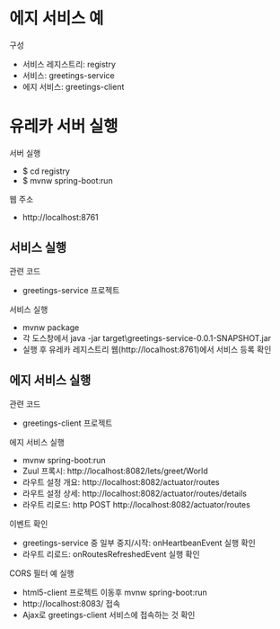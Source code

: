 # 에지 서비스 예

구성
* 서비스 레지스트리: registry
* 서비스: greetings-service
* 에지 서비스: greetings-client

# 유레카 서버 실행

서버 실행
* $ cd registry
* $ mvnw spring-boot:run

웹 주소
* http://localhost:8761

## 서비스 실행

관련 코드
* greetings-service 프로젝트

서비스 실행
* mvnw package
* 각 도스창에서 java -jar target\greetings-service-0.0.1-SNAPSHOT.jar
* 실행 후 유레카 레지스트리 웹(http://localhost:8761)에서 서비스 등록 확인

## 에지 서비스 실행

관련 코드
* greetings-client 프로젝트

에지 서비스 실행
* mvnw spring-boot:run
* Zuul 프록시: http://localhost:8082/lets/greet/World
* 라우트 설정 개요: http://localhost:8082/actuator/routes
* 라우트 설정 상세: http://localhost:8082/actuator/routes/details
* 라우트 리로드: http POST http://localhost:8082/actuator/routes

이벤트 확인
* greetings-service 중 일부 중지/시작: onHeartbeanEvent 실행 확인
* 라우트 리로드: onRoutesRefreshedEvent 실행 확인

CORS 필터 예 실행
* html5-client 프로젝트 이동후 mvnw spring-boot:run
* http://localhost:8083/ 접속
* Ajax로 greetings-client 서비스에 접속하는 것 확인 